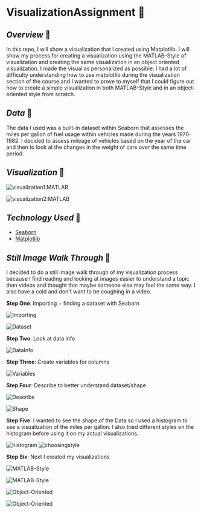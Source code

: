 # VisualizationAssignment :car:

## _**Overview**_ :car:
In this repo, I will show a visualization that I created using Matplotlib. I will show my process for creating a visualization using the MATLAB-Style of visualization and creating the same visualization in an object oriented visualization. I made the visual as personalized as possible. I had a lot of difficulty understanding how to use matplotlib during the visualization section of the course and I wanted to prove to myself that I could figure out how to create a simple visualization in both MATLAB-Style and in an object-oriented style from scratch.

## _**Data**_ :car:
The data I used was a built-in dataset within Seaborn that assesses the miles per gallon of fuel usage within vehicles made during the years 1970-1982. I decided to assess mileage of vehicles based on the year of the car and then to look at the changes in the weight of cars over the same time period.

## _**Visualization**_ :car:

![visualization1:MATLAB](visual1ML.PNG)

![visualization2:MATLAB](Visual2ML.PNG)

## _**Technology Used**_ :car:

- [Seaborn](https://seaborn.pydata.org/)
- [Matplotlib](https://matplotlib.org/)

## _**Still Image Walk Through**_ :car:
I decided to do a still image walk through of my visualization process because I find reading and looking at images easier to understand a topic than videos and thought that maybe someone else may feel the same way. I also have a cold and don't want to be coughing in a video.

**Step One**: Importing + finding a dataset with Seaborn

![Importing](importing.PNG)

![Dataset](dataset.PNG)

**Step Two**: Look at data info

![DataInfo](datainfo.PNG)

**Step Three**: Create variables for columns

![Variables](variablecreation.PNG)

**Step Four**: Describe to better understand dataset/shape

![Describe](DataDescribe.PNG)

![Shape](shape.PNG)

**Step Five**: I wanted to see the shape of the Data so I used a histogram to see a visualization of the miles per gallon. I also tried different styles on the histogram before using it on my actual visualizations.

![histogram](histcheckdata.PNG)
![choosingstyle](choosingstyle.PNG)

**Step Six**: Next I created my visualizations

![MATLAB-Style](MATLAB1.PNG)

![MATLAB-Style](MATLAB2.PNG)

![Object-Oriented](ObjOri1.PNG)

![Object-Oriented](ObjOri2.PNG)
